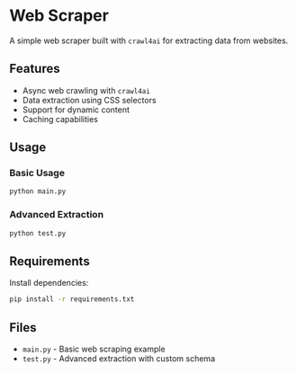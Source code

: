 # Web Scraper

A simple web scraper built with `crawl4ai` for extracting data from websites.

## Features

- Async web crawling with `crawl4ai`
- Data extraction using CSS selectors
- Support for dynamic content
- Caching capabilities

## Usage

### Basic Usage
```bash
python main.py
```

### Advanced Extraction
```bash
python test.py
```

## Requirements

Install dependencies:
```bash
pip install -r requirements.txt
```

## Files

- `main.py` - Basic web scraping example
- `test.py` - Advanced extraction with custom schema
